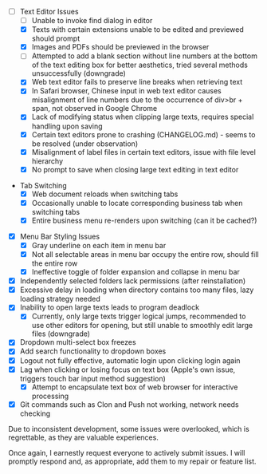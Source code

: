 - [ ] Text Editor Issues
    - [ ] Unable to invoke find dialog in editor
    - [X] Texts with certain extensions unable to be edited and previewed should prompt
    - [X] Images and PDFs should be previewed in the browser
    - [ ] Attempted to add a blank section without line numbers at the bottom of the text editing box for better aesthetics, tried several methods unsuccessfully (downgrade)
    - [X] Web text editor fails to preserve line breaks when retrieving text
    - [X] In Safari browser, Chinese input in web text editor causes misalignment of line numbers due to the occurrence of div>br + span, not observed in Google Chrome
    - [X] Lack of modifying status when clipping large texts, requires special handling upon saving
    - [X] Certain text editors prone to crashing (CHANGELOG.md) - seems to be resolved (under observation)
    - [X] Misalignment of label files in certain text editors, issue with file level hierarchy
    - [X] No prompt to save when closing large text editing in text editor
- Tab Switching
    - [X] Web document reloads when switching tabs
    - [X] Occasionally unable to locate corresponding business tab when switching tabs
    - [X] Entire business menu re-renders upon switching (can it be cached?)
- [X] Menu Bar Styling Issues
    - [X] Gray underline on each item in menu bar
    - [X] Not all selectable areas in menu bar occupy the entire row, should fill the entire row
    - [X] Ineffective toggle of folder expansion and collapse in menu bar
- [X] Independently selected folders lack permissions (after reinstallation)
- [X] Excessive delay in loading when directory contains too many files, lazy loading strategy needed
- [X] Inability to open large texts leads to program deadlock
    - [x] Currently, only large texts trigger logical jumps, recommended to use other editors for opening, but still unable to smoothly edit large files (downgrade)
- [X] Dropdown multi-select box freezes
- [X] Add search functionality to dropdown boxes
- [X] Logout not fully effective, automatic login upon clicking login again
- [X] Lag when clicking or losing focus on text box (Apple's own issue, triggers touch bar input method suggestion)
    - [X] Attempt to encapsulate text box of web browser for interactive processing
- [X] Git commands such as Clon and Push not working, network needs checking

Due to inconsistent development, some issues were overlooked, which is regrettable, as they are valuable experiences.

Once again, I earnestly request everyone to actively submit issues. I will promptly respond and, as appropriate, add them to my repair or feature list.
